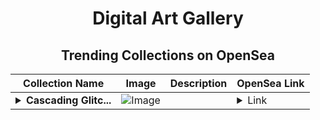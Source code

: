 <div align="center">

# Digital Art Gallery

## Trending Collections on OpenSea

| Collection Name                       | Image                                                                                     | Description                       | OpenSea Link                                                                                          |
|---------------------------------------|-------------------------------------------------------------------------------------------|-----------------------------------|--------------------------------------------------------------------------------------------------------|
| **<details><summary>Cascading Glitc...</summary>Cascading Glitch</details>** | ![Image](https://i.seadn.io/s/raw/files/ebe30e10e9e66c7ef5def933b9440741.png?w=500&auto=format?w=200&auto=format) |  | <details><summary>Link</summary>[Cascading Glitch](https://opensea.io/collection/cascading-glitch)</details> |

</div>